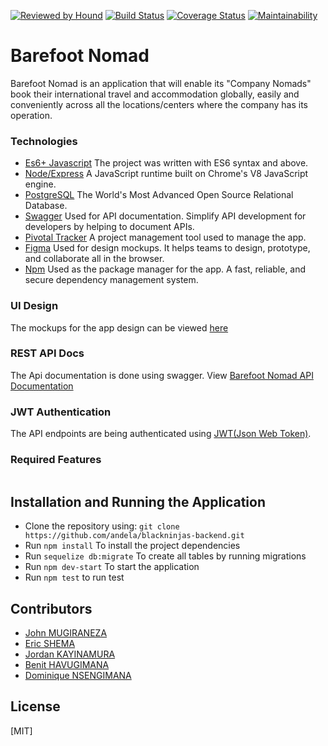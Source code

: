 [![Reviewed by Hound](https://img.shields.io/badge/Reviewed%20by-Hound-blueviolet)](https://houndci.com)
[![Build Status](https://travis-ci.org/andela/blackninjas-backend.svg?branch=develop)](https://travis-ci.org/andela/blackninjas-backend/)
[![Coverage Status](https://coveralls.io/repos/github/andela/blackninjas-backend/badge.svg?branch=ch-integrate-covellars-%23169817858)](https://coveralls.io/github/andela/blackninjas-backend?branch=ch-integrate-covellars-%23169817858)
[![Maintainability](https://api.codeclimate.com/v1/badges/4eb92eaec195f21cdb38/maintainability)](https://codeclimate.com/github/andela/blackninjas-backend/maintainability)


# Barefoot Nomad
Barefoot Nomad is an application that will enable its "Company Nomads" book their international travel and accommodation globally, easily and conveniently across all the locations/centers where the company has its operation.

### Technologies
* [Es6+ Javascript](https://www.ecma-international.org/ecma-262/9.0/index.html) The project was written with ES6 syntax and above.
* [Node/Express](https://nodejs.org/en/) A JavaScript runtime built on Chrome's V8 JavaScript engine.
* [PostgreSQL](https://www.postgresql.org/) The World's Most Advanced Open Source Relational Database.
* [Swagger](https://swagger.io/) Used for API documentation. Simplify API development for developers by helping to document APIs.
* [Pivotal Tracker](https://www.pivotaltracker.com) A project management tool used to manage the app.
* [Figma](https://www.figma.com/) Used for design mockups. It helps teams to design, prototype, and collaborate all in the browser.
* [Npm](https://www.npmjs.com/) Used as the package manager for the app. A fast, reliable, and secure dependency management system.



### UI Design
The mockups for the app design can be viewed [here](https://www.pivotaltracker.com/n/projects/2419089)


### REST API Docs
The Api documentation is done using swagger. View [Barefoot Nomad API Documentation](https://)

### JWT Authentication
The API endpoints are being authenticated using [JWT(Json Web Token)](https://jwt.io/).

### Required Features

```

```

## Installation and Running the Application

* Clone the repository using: `git clone https://github.com/andela/blackninjas-backend.git`
* Run `npm install` To install the project dependencies
* Run `sequelize db:migrate` To create all tables by running migrations
* Run `npm dev-start` To start the application
* Run `npm test` to run test

## Contributors
* [John MUGIRANEZA](https://github.com/mujohn26)
* [Eric SHEMA](https://github.com/userName)
* [Jordan KAYINAMURA](https://github.com/userName)
* [Benit HAVUGIMANA](https://github.com/userName)
* [Dominique NSENGIMANA](https://github.com/userName)


## License
[MIT]
